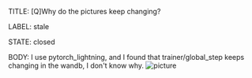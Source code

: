 TITLE:
[Q]Why do the pictures keep changing?

LABEL:
stale

STATE:
closed

BODY:
I use pytorch_lightning, and I found that trainer/global_step keeps changing in the wandb, I don't know why.
![picture](https://user-images.githubusercontent.com/23625282/124711137-4856bb80-df30-11eb-87a1-a311009bd9e1.gif)


